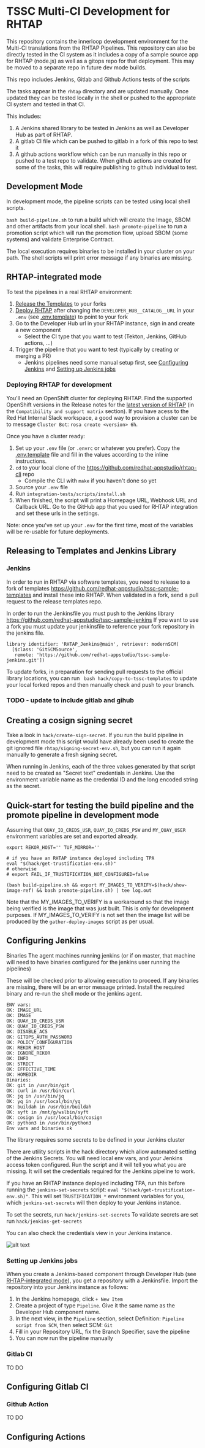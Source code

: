 
# TSSC Multi-CI Development for RHTAP

This repository contains the innerloop development environment for the Multi-CI translations from the RHTAP Pipelines. This repository can also be directly tested in the CI system as it includes a copy of a sample source app for RHTAP (node.js) as well as a gitops repo for that deployment. This may be moved to a separate repo in future dev mode builds.


 This repo includes Jenkins, Gitlab and Github Actions tests of the scripts

The tasks appear in the `rhtap` directory and are updated manually. Once updated they can be tested locally in the shell or pushed to the appropriate CI system and tested in that CI.

This includes:
  1. A Jenkins shared library to be tested in Jenkins as well as Developer Hub as part of RHTAP. 
  2. A gitlab CI file which can be pushed to gitlab in a fork of this repo to test it
  3. A github actions workflow which can be run manually in this repo or pushed to a test repo to validate. When github actions are created for some of the tasks, this will require publishing to github individual to test. 

## Development Mode 

In development mode, the pipeline scripts can be tested using local shell scripts.

`bash build-pipeline.sh` to run a build which will create the Image, SBOM and other artifacts from your local shell. 
`bash promote-pipeline` to run a promotion script which will run the promotion flow, upload SBOM (some systems) and validate  Enterprise Contract.

The local execution requires binaries to be installed in your cluster on your path. The shell scripts will print error message if any binaries are missing. 

## RHTAP-integrated mode

To test the pipelines in a real RHTAP environment:

1. [Release the Templates](#releasing-to-templates-and-jenkins-library) to your forks
2. [Deploy RHTAP](#deploying-rhtap-for-development) after changing the `DEVELOPER_HUB__CATALOG__URL` in your `.env`
   (see [.env.template](.env.template)) to point to your fork
3. Go to the Developer Hub url in your RHTAP instance, sign in and create a new component
    - Select the CI type that you want to test (Tekton, Jenkins, GitHub actions, ...)
4. Trigger the pipeline that you want to test (typically by creating or merging a PR)
    - Jenkins pipelines need some manual setup first, see [Configuring Jenkins](#configuring-jenkins)
      and [Setting up Jenkins jobs](#setting-up-jenkins-jobs)

### Deploying RHTAP for development

You'll need an OpenShift cluster for deploying RHTAP. Find the supported OpenShift versions in the
Release notes for the [latest version of RHTAP][rhtap-docs] (in the `Compatibility and support matrix` section).
If you have acess to the Red Hat Internal Slack workspace, a good way to provision a cluster can be
to message `Cluster Bot`: `rosa create <version> 6h`.

Once you have a cluster ready:

1. Set up your `.env` file (or `.envrc` or whatever you prefer). Copy the [.env.template](.env.template)
   file and fill in the values according to the inline instructions.
2. `cd` to your local clone of the <https://github.com/redhat-appstudio/rhtap-cli> repo
    - Compile the CLI with `make` if you haven't done so yet
3. Source your `.env` file
4. Run `integration-tests/scripts/install.sh`
5. When finished, the script will print a Homepage URL, Webhook URL and Callback URL.
   Go to the GitHub app that you used for RHTAP integration and set these urls in the settings.

Note: once you've set up your `.env` for the first time, most of the variables will be re-usable
for future deployments.

## Releasing to Templates and Jenkins Library 

### Jenkins 

In order to run in RHTAP via software templates, you need to release to a fork of templates https://github.com/redhat-appstudio/tssc-sample-templates and install these into RHTAP. When validated in a fork, send a pull request to the release templates repo. 

In order to run the Jenkinsfile you must push to the Jenkins library https://github.com/redhat-appstudio/tssc-sample-jenkins
If you want to use a fork you must update your jenkinsfile to reference your fork repository in the jenkins file. 

```
library identifier: 'RHTAP_Jenkins@main', retriever: modernSCM(
  [$class: 'GitSCMSource',
   remote: 'https://github.com/redhat-appstudio/tssc-sample-jenkins.git'])
```

To update forks, in preparation for sending pull requests to the official library locations, you can run ` bash hack/copy-to-tssc-templates` to update your local forked repos and then manually check and push to your branch. 


### TODO - update to include gitlab and gihub 


## Creating a cosign signing secret

Take a look in `hack/create-sign-secret`. If you run the build pipeline in development mode this script would have already been used to create the git ignored file `rhtap/signing-secret-env.sh`, but you can run it again manually to generate a fresh signing secret.

When running in Jenkins, each of the three values generated by that script need to be created as "Secret text" credentials in Jenkins. Use the environment variable name as the credential ID and the long encoded string as the secret.

## Quick-start for testing the build pipeline and the promote pipeline in development mode

Assuming that `QUAY_IO_CREDS_USR`, `QUAY_IO_CREDS_PSW` and `MY_QUAY_USER` environment variables are set and exported already.

```
export REKOR_HOST='' TUF_MIRROR=''

# if you have an RHTAP instance deployed including TPA
eval "$(hack/get-trustification-env.sh)"
# otherwise
# export FAIL_IF_TRUSTIFICATION_NOT_CONFIGURED=false

(bash build-pipeline.sh && export MY_IMAGES_TO_VERIFY=$(hack/show-image-ref) && bash promote-pipeline.sh) | tee log.out
```

Note that the MY_IMAGES_TO_VERIFY is a workaround so that the image being verified is the image that was just built. This is only for development purposes. If MY_IMAGES_TO_VERIFY is not set then the image list will be produced by the `gather-deploy-images` script as per usual.

## Configuring Jenkins

Binaries
The agent machines running jenkins (or if on master, that machine will need to have binaries configured for the jenkins user running the pipelines)

These will be checked prior to allowing execution to proceed. If any binaries are missing, there will be an error message printed. Install the required binary and re-run the shell mode or the jenkins agent. 

```
ENV vars:
OK: IMAGE_URL
OK: IMAGE
OK: QUAY_IO_CREDS_USR
OK: QUAY_IO_CREDS_PSW
OK: DISABLE_ACS
OK: GITOPS_AUTH_PASSWORD
OK: POLICY_CONFIGURATION
OK: REKOR_HOST
OK: IGNORE_REKOR
OK: INFO
OK: STRICT
OK: EFFECTIVE_TIME
OK: HOMEDIR
Binaries:
OK: git in /usr/bin/git
OK: curl in /usr/bin/curl
OK: jq in /usr/bin/jq
OK: yq in /usr/local/bin/yq
OK: buildah in /usr/bin/buildah
OK: syft in /mnt/g/wslbin/syft
OK: cosign in /usr/local/bin/cosign
OK: python3 in /usr/bin/python3
Env vars and binaries ok
```

The library requires some secrets to be defined in your Jenkins cluster

There are utility scripts in the hack directory which allow automated setting of the Jenkins Secrets. You will need local env vars, and your Jenkins access token configured. Run the script and it will tell you what you are missing.
It will set the credentials required for the Jenkins pipeline to work.

If you have an RHTAP instance deployed including TPA, run this before running the `jenkins-set-secrets`
script: `eval "$(hack/get-trustification-env.sh)"`. This will set `TRUSTIFICATION_*` environment
variables for you, which `jenkins-set-secrets` will then deploy to your Jenkins instance.

To set the secrets, run `hack/jenkins-set-secrets`
To validate secrets are set  run `hack/jenkins-get-secrets`

You can also check the credentials view in your Jenkins instance. 

![alt text](creds.png "Title")

### Setting up Jenkins jobs

When you create a Jenkins-based component through Developer Hub (see
[RHTAP-integrated mode](#rhtap-integrated-mode)), you get a repository with a Jenkinsfile.
Import the repository into your Jenkins instance as follows:

1. In the Jenkins homepage, click `+ New Item`
2. Create a project of type `Pipeline`. Give it the same name as the Developer Hub component name.
3. In the next view, in the `Pipeline` section, select Definition: `Pipeline script from SCM`,
   then select SCM: `Git`
4. Fill in your Repository URL, fix the Branch Specifier, save the pipeline
5. You can now run the pipeline manually

### Gitlab CI
TO DO
## Configuring Gitlab CI

### Github Action
TO DO 
## Configuring Actions

[rhtap-docs]: https://docs.redhat.com/en/documentation/red_hat_trusted_application_pipeline
